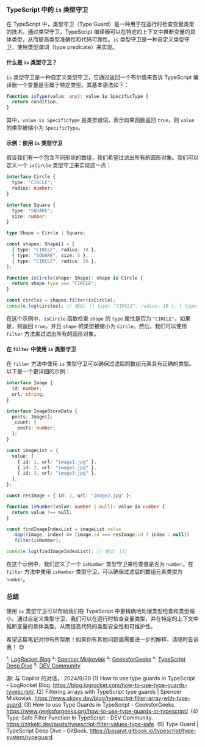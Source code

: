 ### TypeScript 中的 `is` 类型守卫

在 TypeScript 中，类型守卫（Type Guard）是一种用于在运行时检查变量类型的技术。通过类型守卫，TypeScript 编译器可以在特定的上下文中推断变量的具体类型，从而提高类型准确性和代码可靠性。`is` 类型守卫是一种自定义类型守卫，使用类型谓词（type predicate）来实现。

#### 什么是 `is` 类型守卫？

`is` 类型守卫是一种自定义类型守卫，它通过返回一个布尔值来告诉 TypeScript 编译器一个变量是否属于特定类型。其基本语法如下：

```typescript
function isType(value: any): value is SpecificType {
  return condition;
}
```

其中，`value is SpecificType` 是类型谓词，表示如果函数返回 `true`，则 `value` 的类型被缩小为 `SpecificType`。

#### 示例：使用 `is` 类型守卫

假设我们有一个包含不同形状的数组，我们希望过滤出所有的圆形对象。我们可以定义一个 `isCircle` 类型守卫来实现这一点：

```typescript
interface Circle {
  type: "CIRCLE";
  radius: number;
}

interface Square {
  type: "SQUARE";
  size: number;
}

type Shape = Circle | Square;

const shapes: Shape[] = [
  { type: "CIRCLE", radius: 10 },
  { type: "SQUARE", size: 5 },
  { type: "CIRCLE", radius: 20 },
];

function isCircle(shape: Shape): shape is Circle {
  return shape.type === "CIRCLE";
}

const circles = shapes.filter(isCircle);
console.log(circles); // 输出: [{ type: "CIRCLE", radius: 10 }, { type: "CIRCLE", radius: 20 }]
```

在这个示例中，`isCircle` 函数检查 `shape` 的 `type` 属性是否为 `"CIRCLE"`，如果是，则返回 `true`，并且 `shape` 的类型被缩小为 `Circle`。然后，我们可以使用 `filter` 方法来过滤出所有的圆形对象。

#### 在 `filter` 中使用 `is` 类型守卫

在 `filter` 方法中使用 `is` 类型守卫可以确保过滤后的数组元素具有正确的类型。以下是一个更详细的示例：

```typescript
interface Image {
  id: number;
  url: string;
}

interface ImageStoreData {
  posts: Image[];
  _count: {
    posts: number;
  };
}

const imageList = {
  value: [
    { id: 1, url: "image1.jpg" },
    { id: 2, url: "image2.jpg" },
    { id: 3, url: "image3.jpg" },
  ],
};

const resImage = { id: 2, url: "image2.jpg" };

function isNumber(value: number | null): value is number {
  return value !== null;
}

const findImageIndexList = imageList.value
  .map((image, index) => (image.id === resImage.id ? index : null))
  .filter(isNumber);

console.log(findImageIndexList); // 输出: [1]
```

在这个示例中，我们定义了一个 `isNumber` 类型守卫来检查值是否为 `number`。在 `filter` 方法中使用 `isNumber` 类型守卫，可以确保过滤后的数组元素类型为 `number`。

### 总结

使用 `is` 类型守卫可以帮助我们在 TypeScript 中更精确地处理类型检查和类型缩小。通过自定义类型守卫，我们可以在运行时检查变量类型，并在特定的上下文中推断变量的具体类型，从而提高代码的类型安全性和可维护性。

希望这篇笔记对你有所帮助！如果你有其他问题或需要进一步的解释，请随时告诉我！ 😊

¹: [LogRocket Blog](https://blog.logrocket.com/how-to-use-type-guards-typescript/)
²: [Spencer Miskoviak](https://www.skovy.dev/blog/typescript-filter-array-with-type-guard)
³: [GeeksforGeeks](https://www.geeksforgeeks.org/how-to-use-type-guards-in-typescript/)
⁴: [TypeScript Deep Dive](https://basarat.gitbook.io/typescript/type-system/typeguard)
⁵: [DEV Community](https://zirkelc.dev/posts/typescript-filter-values-type-safe)

源: 与 Copilot 的对话， 2024/9/30
(1) How to use type guards in TypeScript - LogRocket Blog. https://blog.logrocket.com/how-to-use-type-guards-typescript/.
(2) Filtering arrays with TypeScript type guards | Spencer Miskoviak. https://www.skovy.dev/blog/typescript-filter-array-with-type-guard.
(3) How to use Type Guards in TypeScript - GeeksforGeeks. https://www.geeksforgeeks.org/how-to-use-type-guards-in-typescript/.
(4) Type-Safe Filter Function In TypeScript - DEV Community. https://zirkelc.dev/posts/typescript-filter-values-type-safe.
(5) Type Guard | TypeScript Deep Dive - GitBook. https://basarat.gitbook.io/typescript/type-system/typeguard.